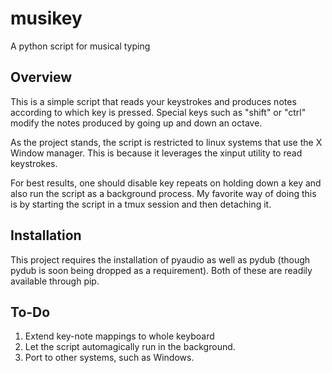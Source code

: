 # musikey
A python script for musical typing

## Overview

This is a simple script that reads your keystrokes and produces notes according to which key is pressed. Special keys such as "shift" or "ctrl" modify the notes produced by going up and down an octave.

As the project stands, the script is restricted to linux systems that use the X Window manager. This is because it leverages the xinput utility to read keystrokes.

For best results, one should disable key repeats on holding down a key and also run the script as a background process. My favorite way of doing this is by starting the script in a tmux session and then detaching it.

## Installation

This project requires the installation of pyaudio as well as pydub (though pydub is soon being dropped as a requirement). Both of these are readily available through pip.

## To-Do
1. Extend key-note mappings to whole keyboard
2. Let the script automagically run in the background.
3. Port to other systems, such as Windows.
